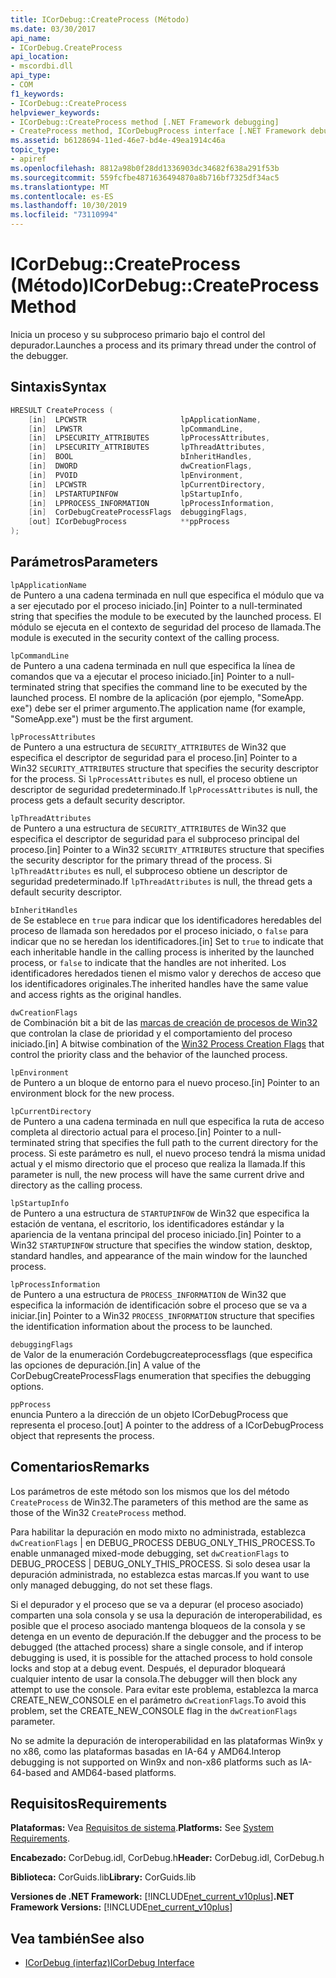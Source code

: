 ```yaml
---
title: ICorDebug::CreateProcess (Método)
ms.date: 03/30/2017
api_name:
- ICorDebug.CreateProcess
api_location:
- mscordbi.dll
api_type:
- COM
f1_keywords:
- ICorDebug::CreateProcess
helpviewer_keywords:
- ICorDebug::CreateProcess method [.NET Framework debugging]
- CreateProcess method, ICorDebugProcess interface [.NET Framework debugging]
ms.assetid: b6128694-11ed-46e7-bd4e-49ea1914c46a
topic_type:
- apiref
ms.openlocfilehash: 8812a98b0f28dd1336903dc34682f638a291f53b
ms.sourcegitcommit: 559fcfbe4871636494870a8b716bf7325df34ac5
ms.translationtype: MT
ms.contentlocale: es-ES
ms.lasthandoff: 10/30/2019
ms.locfileid: "73110994"
---
```

# <a name="icordebugcreateprocess-method"></a><span data-ttu-id="5af20-102">ICorDebug::CreateProcess (Método)</span><span class="sxs-lookup"><span data-stu-id="5af20-102">ICorDebug::CreateProcess Method</span></span>
<span data-ttu-id="5af20-103">Inicia un proceso y su subproceso primario bajo el control del depurador.</span><span class="sxs-lookup"><span data-stu-id="5af20-103">Launches a process and its primary thread under the control of the debugger.</span></span>  
  
## <a name="syntax"></a><span data-ttu-id="5af20-104">Sintaxis</span><span class="sxs-lookup"><span data-stu-id="5af20-104">Syntax</span></span>  
  
```cpp  
HRESULT CreateProcess (  
    [in]  LPCWSTR                     lpApplicationName,  
    [in]  LPWSTR                      lpCommandLine,  
    [in]  LPSECURITY_ATTRIBUTES       lpProcessAttributes,  
    [in]  LPSECURITY_ATTRIBUTES       lpThreadAttributes,  
    [in]  BOOL                        bInheritHandles,  
    [in]  DWORD                       dwCreationFlags,  
    [in]  PVOID                       lpEnvironment,  
    [in]  LPCWSTR                     lpCurrentDirectory,  
    [in]  LPSTARTUPINFOW              lpStartupInfo,  
    [in]  LPPROCESS_INFORMATION       lpProcessInformation,  
    [in]  CorDebugCreateProcessFlags  debuggingFlags,  
    [out] ICorDebugProcess            **ppProcess  
);  
```  
  
## <a name="parameters"></a><span data-ttu-id="5af20-105">Parámetros</span><span class="sxs-lookup"><span data-stu-id="5af20-105">Parameters</span></span>  
 `lpApplicationName`  
 <span data-ttu-id="5af20-106">de Puntero a una cadena terminada en null que especifica el módulo que va a ser ejecutado por el proceso iniciado.</span><span class="sxs-lookup"><span data-stu-id="5af20-106">[in] Pointer to a null-terminated string that specifies the module to be executed by the launched process.</span></span> <span data-ttu-id="5af20-107">El módulo se ejecuta en el contexto de seguridad del proceso de llamada.</span><span class="sxs-lookup"><span data-stu-id="5af20-107">The module is executed in the security context of the calling process.</span></span>  
  
 `lpCommandLine`  
 <span data-ttu-id="5af20-108">de Puntero a una cadena terminada en null que especifica la línea de comandos que va a ejecutar el proceso iniciado.</span><span class="sxs-lookup"><span data-stu-id="5af20-108">[in] Pointer to a null-terminated string that specifies the command line to be executed by the launched process.</span></span> <span data-ttu-id="5af20-109">El nombre de la aplicación (por ejemplo, "SomeApp. exe") debe ser el primer argumento.</span><span class="sxs-lookup"><span data-stu-id="5af20-109">The application name (for example, "SomeApp.exe") must be the first argument.</span></span>  
  
 `lpProcessAttributes`  
 <span data-ttu-id="5af20-110">de Puntero a una estructura de `SECURITY_ATTRIBUTES` de Win32 que especifica el descriptor de seguridad para el proceso.</span><span class="sxs-lookup"><span data-stu-id="5af20-110">[in] Pointer to a Win32 `SECURITY_ATTRIBUTES` structure that specifies the security descriptor for the process.</span></span> <span data-ttu-id="5af20-111">Si `lpProcessAttributes` es null, el proceso obtiene un descriptor de seguridad predeterminado.</span><span class="sxs-lookup"><span data-stu-id="5af20-111">If `lpProcessAttributes` is null, the process gets a default security descriptor.</span></span>  
  
 `lpThreadAttributes`  
 <span data-ttu-id="5af20-112">de Puntero a una estructura de `SECURITY_ATTRIBUTES` de Win32 que especifica el descriptor de seguridad para el subproceso principal del proceso.</span><span class="sxs-lookup"><span data-stu-id="5af20-112">[in] Pointer to a Win32 `SECURITY_ATTRIBUTES` structure that specifies the security descriptor for the primary thread of the process.</span></span> <span data-ttu-id="5af20-113">Si `lpThreadAttributes` es null, el subproceso obtiene un descriptor de seguridad predeterminado.</span><span class="sxs-lookup"><span data-stu-id="5af20-113">If `lpThreadAttributes` is null, the thread gets a default security descriptor.</span></span>  
  
 `bInheritHandles`  
 <span data-ttu-id="5af20-114">de Se establece en `true` para indicar que los identificadores heredables del proceso de llamada son heredados por el proceso iniciado, o `false` para indicar que no se heredan los identificadores.</span><span class="sxs-lookup"><span data-stu-id="5af20-114">[in] Set to `true` to indicate that each inheritable handle in the calling process is inherited by the launched process, or `false` to indicate that the handles are not inherited.</span></span> <span data-ttu-id="5af20-115">Los identificadores heredados tienen el mismo valor y derechos de acceso que los identificadores originales.</span><span class="sxs-lookup"><span data-stu-id="5af20-115">The inherited handles have the same value and access rights as the original handles.</span></span>  
  
 `dwCreationFlags`  
 <span data-ttu-id="5af20-116">de Combinación bit a bit de las [marcas de creación de procesos de Win32](https://go.microsoft.com/fwlink/?linkid=69981) que controlan la clase de prioridad y el comportamiento del proceso iniciado.</span><span class="sxs-lookup"><span data-stu-id="5af20-116">[in] A bitwise combination of the [Win32 Process Creation Flags](https://go.microsoft.com/fwlink/?linkid=69981) that control the priority class and the behavior of the launched process.</span></span>  
  
 `lpEnvironment`  
 <span data-ttu-id="5af20-117">de Puntero a un bloque de entorno para el nuevo proceso.</span><span class="sxs-lookup"><span data-stu-id="5af20-117">[in] Pointer to an environment block for the new process.</span></span>  
  
 `lpCurrentDirectory`  
 <span data-ttu-id="5af20-118">de Puntero a una cadena terminada en null que especifica la ruta de acceso completa al directorio actual para el proceso.</span><span class="sxs-lookup"><span data-stu-id="5af20-118">[in] Pointer to a null-terminated string that specifies the full path to the current directory for the process.</span></span> <span data-ttu-id="5af20-119">Si este parámetro es null, el nuevo proceso tendrá la misma unidad actual y el mismo directorio que el proceso que realiza la llamada.</span><span class="sxs-lookup"><span data-stu-id="5af20-119">If this parameter is null, the new process will have the same current drive and directory as the calling process.</span></span>  
  
 `lpStartupInfo`  
 <span data-ttu-id="5af20-120">de Puntero a una estructura de `STARTUPINFOW` de Win32 que especifica la estación de ventana, el escritorio, los identificadores estándar y la apariencia de la ventana principal del proceso iniciado.</span><span class="sxs-lookup"><span data-stu-id="5af20-120">[in] Pointer to a Win32 `STARTUPINFOW` structure that specifies the window station, desktop, standard handles, and appearance of the main window for the launched process.</span></span>  
  
 `lpProcessInformation`  
 <span data-ttu-id="5af20-121">de Puntero a una estructura de `PROCESS_INFORMATION` de Win32 que especifica la información de identificación sobre el proceso que se va a iniciar.</span><span class="sxs-lookup"><span data-stu-id="5af20-121">[in] Pointer to a Win32 `PROCESS_INFORMATION` structure that specifies the identification information about the process to be launched.</span></span>  
  
 `debuggingFlags`  
 <span data-ttu-id="5af20-122">de Valor de la enumeración Cordebugcreateprocessflags (que especifica las opciones de depuración.</span><span class="sxs-lookup"><span data-stu-id="5af20-122">[in] A value of the CorDebugCreateProcessFlags enumeration that specifies the debugging options.</span></span>  
  
 `ppProcess`  
 <span data-ttu-id="5af20-123">enuncia Puntero a la dirección de un objeto ICorDebugProcess que representa el proceso.</span><span class="sxs-lookup"><span data-stu-id="5af20-123">[out] A pointer to the address of a ICorDebugProcess object that represents the process.</span></span>  
  
## <a name="remarks"></a><span data-ttu-id="5af20-124">Comentarios</span><span class="sxs-lookup"><span data-stu-id="5af20-124">Remarks</span></span>  
 <span data-ttu-id="5af20-125">Los parámetros de este método son los mismos que los del método `CreateProcess` de Win32.</span><span class="sxs-lookup"><span data-stu-id="5af20-125">The parameters of this method are the same as those of the Win32 `CreateProcess` method.</span></span>  
  
 <span data-ttu-id="5af20-126">Para habilitar la depuración en modo mixto no administrada, establezca `dwCreationFlags` &#124; en DEBUG_PROCESS DEBUG_ONLY_THIS_PROCESS.</span><span class="sxs-lookup"><span data-stu-id="5af20-126">To enable unmanaged mixed-mode debugging, set `dwCreationFlags` to DEBUG_PROCESS &#124; DEBUG_ONLY_THIS_PROCESS.</span></span> <span data-ttu-id="5af20-127">Si solo desea usar la depuración administrada, no establezca estas marcas.</span><span class="sxs-lookup"><span data-stu-id="5af20-127">If you want to use only managed debugging, do not set these flags.</span></span>  
  
 <span data-ttu-id="5af20-128">Si el depurador y el proceso que se va a depurar (el proceso asociado) comparten una sola consola y se usa la depuración de interoperabilidad, es posible que el proceso asociado mantenga bloqueos de la consola y se detenga en un evento de depuración.</span><span class="sxs-lookup"><span data-stu-id="5af20-128">If the debugger and the process to be debugged (the attached process) share a single console, and if interop debugging is used, it is possible for the attached process to hold console locks and stop at a debug event.</span></span> <span data-ttu-id="5af20-129">Después, el depurador bloqueará cualquier intento de usar la consola.</span><span class="sxs-lookup"><span data-stu-id="5af20-129">The debugger will then block any attempt to use the console.</span></span> <span data-ttu-id="5af20-130">Para evitar este problema, establezca la marca CREATE_NEW_CONSOLE en el parámetro `dwCreationFlags`.</span><span class="sxs-lookup"><span data-stu-id="5af20-130">To avoid this problem, set the CREATE_NEW_CONSOLE flag in the `dwCreationFlags` parameter.</span></span>  
  
 <span data-ttu-id="5af20-131">No se admite la depuración de interoperabilidad en las plataformas Win9x y no x86, como las plataformas basadas en IA-64 y AMD64.</span><span class="sxs-lookup"><span data-stu-id="5af20-131">Interop debugging is not supported on Win9x and non-x86 platforms such as IA-64-based and AMD64-based platforms.</span></span>  
  
## <a name="requirements"></a><span data-ttu-id="5af20-132">Requisitos</span><span class="sxs-lookup"><span data-stu-id="5af20-132">Requirements</span></span>  
 <span data-ttu-id="5af20-133">**Plataformas:** Vea [Requisitos de sistema](../../../../docs/framework/get-started/system-requirements.md).</span><span class="sxs-lookup"><span data-stu-id="5af20-133">**Platforms:** See [System Requirements](../../../../docs/framework/get-started/system-requirements.md).</span></span>  
  
 <span data-ttu-id="5af20-134">**Encabezado:** CorDebug.idl, CorDebug.h</span><span class="sxs-lookup"><span data-stu-id="5af20-134">**Header:** CorDebug.idl, CorDebug.h</span></span>  
  
 <span data-ttu-id="5af20-135">**Biblioteca:** CorGuids.lib</span><span class="sxs-lookup"><span data-stu-id="5af20-135">**Library:** CorGuids.lib</span></span>  
  
 <span data-ttu-id="5af20-136">**Versiones de .NET Framework:** [!INCLUDE[net_current_v10plus](../../../../includes/net-current-v10plus-md.md)]</span><span class="sxs-lookup"><span data-stu-id="5af20-136">**.NET Framework Versions:** [!INCLUDE[net_current_v10plus](../../../../includes/net-current-v10plus-md.md)]</span></span>  
  
## <a name="see-also"></a><span data-ttu-id="5af20-137">Vea también</span><span class="sxs-lookup"><span data-stu-id="5af20-137">See also</span></span>

- [<span data-ttu-id="5af20-138">ICorDebug (interfaz)</span><span class="sxs-lookup"><span data-stu-id="5af20-138">ICorDebug Interface</span></span>](../../../../docs/framework/unmanaged-api/debugging/icordebug-interface.md)
